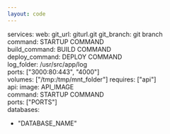 ```yaml
---
layout: code
---
```



services:
  web:
    git_url: giturl.git
    git_branch: git branch   
    command: STARTUP COMMAND               
    build_command: BUILD COMMAND        
    deploy_command: DEPLOY COMMAND       
    log_folder: /usr/src/app/log          
    ports: ["3000:80:443", "4000"]        
    volumes: ["/tmp:/tmp/mnt_folder"]
    requires: ["api"]     
  api:
    image: API_IMAGE              
    command: STARTUP COMMAND                 
    ports: ["PORTS"]                                       
databases:
  - "DATABASE_NAME"
  